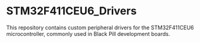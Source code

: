 # STM32F411CEU6_Drivers
This repository contains custom peripheral drivers for the STM32F411CEU6 microcontroller, commonly used in Black Pill development boards.

